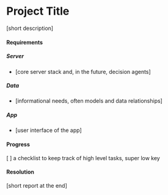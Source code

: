 Project Title
=============

[short description]

#### Requirements

##### Server
 * [core server stack and, in the future, decision agents]

##### Data
 * [informational needs, often models and data relationships]

##### App
 * [user interface of the app]

#### Progress
 [ ] a checklist to keep track of high level tasks, super low key

#### Resolution
 [short report at the end]
